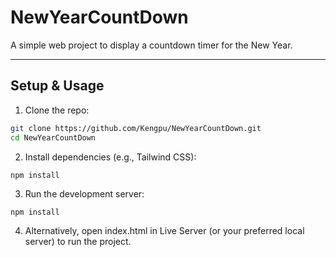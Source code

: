 # NewYearCountDown

A simple web project to display a countdown timer for the New Year.

---

## Setup & Usage

1. Clone the repo:
```bash
git clone https://github.com/Kengpu/NewYearCountDown.git
cd NewYearCountDown
```
2. Install dependencies (e.g., Tailwind CSS):
```
npm install
```
3. Run the development server:
```
npm install
```
4. Alternatively, open index.html in Live Server (or your preferred local server) to run the project.
